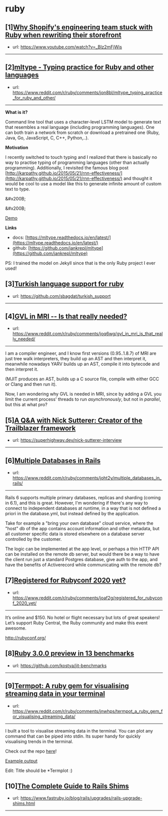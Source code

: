 # ruby
## [1][Why Shopify's engineering team stuck with Ruby when rewriting their storefront](https://www.reddit.com/r/ruby/comments/jounah/why_shopifys_engineering_team_stuck_with_ruby/)
- url: https://www.youtube.com/watch?v=_Blz2mFjWis
---

## [2][mltype - Typing practice for Ruby and other languages](https://www.reddit.com/r/ruby/comments/jon8bl/mltype_typing_practice_for_ruby_and_other/)
- url: https://www.reddit.com/r/ruby/comments/jon8bl/mltype_typing_practice_for_ruby_and_other/
---
**What is it?**

Command line tool that uses a character-level LSTM model to generate text that resembles a real language (including programming languages). One can both train a network from scratch or download a pretrained one (Ruby, Java, Go, JavaScript, C, C++, Python,..).

**Motivation**

I recently switched to touch typing and I realized that there is basically no way to practise typing of programming languages (other than actually programming). Additionally, I revisited the famous blog post [http://karpathy.github.io/2015/05/21/rnn-effectiveness/](http://karpathy.github.io/2015/05/21/rnn-effectiveness/) and thought it would be cool to use a model like this to generate infinite amount of custom text to type.

&amp;#x200B;

&amp;#x200B;

[Demo](https://i.redd.it/usz1sh7okgx51.gif)

**Links**

* docs: [https://mltype.readthedocs.io/en/latest/](https://mltype.readthedocs.io/en/latest/)
* github: [https://github.com/jankrepl/mltype](https://github.com/jankrepl/mltype)

PS: I trained the model on Jekyll since that is the only Ruby project I ever used!
## [3][Turkish language support for ruby](https://www.reddit.com/r/ruby/comments/jp1kno/turkish_language_support_for_ruby/)
- url: https://github.com/sbagdat/turkish_support
---

## [4][GVL in MRI -- Is that really needed?](https://www.reddit.com/r/ruby/comments/joq6wg/gvl_in_mri_is_that_really_needed/)
- url: https://www.reddit.com/r/ruby/comments/joq6wg/gvl_in_mri_is_that_really_needed/
---
I am a compiler engineer, and I know first versions (0.95..1.8.7) of MRI are just tree walk interpreters, they build up an AST and then interpret it, meanwhile nowadays YARV builds up an AST, compile it into bytecode and then interpret it.

(MJIT produces an AST, builds up a C source file, compile with either GCC or Clang and then run it).

Now, I am wondering why GVL is needed in MRI, since by adding a GVL you limit the current process' threads to run *asynchronously*, but not in *parallel*, but this at what pro?
## [5][A Q&amp;A with Nick Sutterer: Creator of the Trailblazer framework](https://www.reddit.com/r/ruby/comments/johxuo/a_qa_with_nick_sutterer_creator_of_the/)
- url: https://superhighway.dev/nick-sutterer-interview
---

## [6][Multiple Databases in Rails](https://www.reddit.com/r/ruby/comments/joht2y/multiple_databases_in_rails/)
- url: https://www.reddit.com/r/ruby/comments/joht2y/multiple_databases_in_rails/
---
Rails 6 supports multiple primary databases, replicas and sharding (coming in 6.1), and this is great. However, I'm wondering if there's any way to connect to independent databases at runtime, in a way that is not defined a priori in the database.yml, but instead defined by the application.

Take for example a "bring your own database" cloud service, where the "host" db of the app contains account information and other metadata, but all customer specific data is stored elsewhere on a database server controlled by the customer.

The logic can be implemented at the app level, or perhaps a thin HTTP API can be installed on the remote db server, but would there be a way to have the client run just a standard Postgres database, give auth to the app, and have the benefits of Activerecord while communicating with the remote db?
## [7][Registered for Rubyconf 2020 yet?](https://www.reddit.com/r/ruby/comments/joaf2g/registered_for_rubyconf_2020_yet/)
- url: https://www.reddit.com/r/ruby/comments/joaf2g/registered_for_rubyconf_2020_yet/
---
It’s online and $150. No hotel or flight necessary but lots of great speakers! Let’s support Ruby Central, the Ruby community and make this event awesome.

http://rubyconf.org/
## [8][Ruby 3.0.0 preview in 13 benchmarks](https://www.reddit.com/r/ruby/comments/jof4nr/ruby_300_preview_in_13_benchmarks/)
- url: https://github.com/kostya/jit-benchmarks
---

## [9][Termpot: A ruby gem for visualising streaming data in your terminal](https://www.reddit.com/r/ruby/comments/jnwhps/termpot_a_ruby_gem_for_visualising_streaming_data/)
- url: https://www.reddit.com/r/ruby/comments/jnwhps/termpot_a_ruby_gem_for_visualising_streaming_data/
---
I built a tool to visualise streaming data in the terminal. You can plot any command that can be piped into stdin. Its super handy for quickly visualising trends in the terminal.

Check out the repo [here](https://github.com/Martin-Nyaga/termplot)!

[Example output](https://preview.redd.it/huaw6yxo18x51.png?width=737&amp;format=png&amp;auto=webp&amp;s=2bb5b692ec52678dde7f495b9ad18df9d758df58)

Edit: Title should be \*Termplot :)
## [10][The Complete Guide to Rails Shims](https://www.reddit.com/r/ruby/comments/jo03ni/the_complete_guide_to_rails_shims/)
- url: https://www.fastruby.io/blog/rails/upgrades/rails-upgrade-shims.html
---

